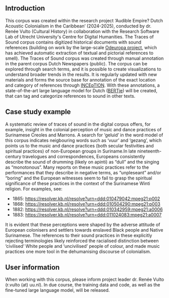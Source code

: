 ## Introduction
This corpus was created within the research project ‘Audible Empire? Dutch Acoustic Colonialism in the Caribbean’ (2024-2025), conducted by dr. Renée Vulto (Cultural History) in collaboration with the Research Software Lab of Utrecht University's Centre for Digital Humanities.
The Traces of Sound corpus contains digitized historical documents with sound references (building on work by the large-scale [Odeuropa project](https://odeuropa.eu/), which has achieved automatic extraction of textual and pictorial references to smell). The Traces of Sound corpus was created through manual annotation in the parent corpus Dutch Newspapers (public). The corpus can be explored through search terms, and it is possible to create visualizations to understand broader trends in the results. It is regularly updated with new materials and forms the source base for annotation of the exact location and category of references through [INCEpTION](https://inception-project.github.io/). With these annotations, a state-of-the-art large language model for Dutch ([BERTje](https://huggingface.co/GroNLP/bert-base-dutch-cased)) will be created, that can tag and categorize references to sound in other texts.

## Case study example
A systematic review of traces of sound in the digital corpus offers, for example, insight in the colonial perception of music and dance practices of Surinamese Creoles and Marrons. A search for ‘geluid’ in the word model of this corpus indicates neigbouring words such as ‘vuur’ and ‘gezang’, which points us to the music and dance practices (both secular festivities and spiritual practices) of non-European groups in Suriname.In late nineteenth-century travelogues and correspondences, Europeans consistently describe the sound of drumming (likely on apinti) as “dull” and the singing as “monotonous”. Many reports on these music practices refer to the performances that they describe in negative terms, as “unpleseant” and/or “boring” and the European witnesses seem to fail to grasp the spiritual significance of these practices in the context of the Surinamese Winti religion. For examples, see:
- 1865: https://resolver.kb.nl/resolve?urn=ddd:010479042:mpeg21:p002
- 1868: https://resolver.kb.nl/resolve?urn=ddd:010504290:mpeg21:p003
- 1882: https://resolver.kb.nl/resolve?urn=ddd:010342959:mpeg21:a0006
- 1883: https://resolver.kb.nl/resolve?urn=ddd:011024083:mpeg21:a0007

It is evident that these perceptions were shaped by the adverse attitude of European colonisers and settlers towards enslaved Black people and Native Surinamese. The references to their sound practices in these explicitly rejecting terminologies likely reinforced the racialised distinction between ‘civilised’ White people and ‘uncivilised’ people of colour, and made music practices one more tool in the dehumanising discourse of colonialism.

## User information
When working with this corpus, please inform project leader dr. Renée Vulto (r.vulto (at) uu.nl). In due course, the training data and code, as well as the fine-tuned large language model, will be released.
